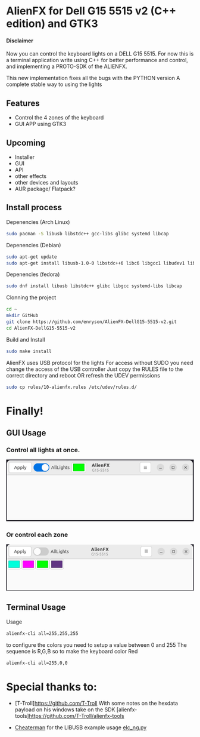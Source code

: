 # AlienFX for Dell G15 5515 v2 (C++ edition) and GTK3

#### Disclaimer
Now you can control the keyboard lights on a DELL G15 5515.
For now this is a terminal application write using C++ for better performance and control, and implementing a PROTO-SDK of the ALIENFX.

This new implementation fixes all the bugs with the PYTHON version
A complete stable way to using the lights

## Features
- Control the 4 zones of the keyboard
- GUI APP using GTK3

## Upcoming
- Installer
- GUI
- API
- other effects
- other devices and layouts
- AUR package/ Flatpack?

## Install process

Depenencies (Arch Linux)
```sh
sudo pacman -S libusb libstdc++ gcc-libs glibc systemd libcap
```
Depenencies (Debian)
```sh
sudo apt-get update
sudo apt-get install libusb-1.0-0 libstdc++6 libc6 libgcc1 libudev1 libcap2
```

Depenencies (fedora)
```sh
sudo dnf install libusb libstdc++ glibc libgcc systemd-libs libcap
```

Clonning the project
```sh
cd ~
mkdir GitHub
git clone https://github.com/enryson/AlienFX-DellG15-5515-v2.git
cd AlienFX-DellG15-5515-v2

```

Build and Install
```sh
sudo make install

```

AlienFX uses USB protocol for the lights
For access without SUDO you need change the access of the USB controller
Just copy the RULES file to the correct directory and reboot OR refresh the UDEV permissions
```sh
sudo cp rules/10-alienfx.rules /etc/udev/rules.d/
```

# Finally!
## GUI Usage
### Control all lights at once.
![alt text](./images/AllLights.png)
### Or control each zone
![alt text](./images/Zones.png)


## Terminal Usage
Usage
```sh
alienfx-cli all=255,255,255

```
to configure the colors you need to setup a value between 0 and 255
The sequence is R,G,B
so to make the keyboard color Red
```sh
alienfx-cli all=255,0,0

```

# Special thanks to:
- [T-Troll]https://github.com/T-Troll With some notes on the hexdata payload on his windows take on the SDK [alienfx-tools]https://github.com/T-Troll/alienfx-tools

- [Cheaterman](https://gist.github.com/Cheaterman) for the LIBUSB example usage [elc_ng.py](https://gist.github.com/Cheaterman/accd912c6886f4055f45d0594b88553c)
